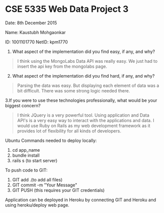 # CSE 5335 Web Data Project 3

Date: 8th December 2015

Name: Kaustubh Mohgaonkar

ID: 1001101770 
NetID: kpm1770

1. What aspect of the implementation did you find easy, if any, and why? 
> I think using the MongoLabs Data API was really easy. We just had to insert the api key from the mongolabs page.

2. What aspect of the implementation did you find hard, if any, and why?
> Parsing the data was easy. But displaying each element of data was a bit difficult. There was some strong logic needed there.

3.If you were to use these technologies professionally, what would be your biggest
concern? 
> I think JQuery is a very powerful tool. Using application and Data API's is a very easy way to interact with the applications and data. I would use Ruby on Rails as my web development framework as it provides lot of flexibility for all kinds of developers.

Ubuntu Commands needed to deploy locally:
1. cd app_name
2. bundle install
3. rails s (to start server)

To push code to GIT:
1. GIT add .(to add all files)
2. GIT commit -m "Your Message"
3. GIT PUSH (this requires your GIT credentials)

Application can be deployed in Heroku by connecting GIT and Heroku and using heroku/deploy web page.
